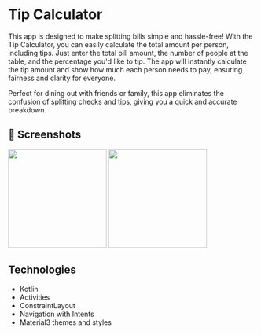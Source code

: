 # Tip Calculator
This app is designed to make splitting bills simple and hassle-free! With the Tip Calculator, you can easily calculate the total amount per person, including tips. Just enter the total bill amount, the number of people at the table, and the percentage you'd like to tip. The app will instantly calculate the tip amount and show how much each person needs to pay, ensuring fairness and clarity for everyone.

Perfect for dining out with friends or family, this app eliminates the confusion of splitting checks and tips, giving you a quick and accurate breakdown.
## :camera_flash: Screenshots
<img src="https://github.com/user-attachments/assets/488d87ef-e97d-4cf1-83e7-629f38c68229" width=200 />
<img src="https://github.com/user-attachments/assets/c2480730-cec3-41a3-9af4-47d40da1ee47" width=200 />

## Technologies
- Kotlin
- Activities
- ConstraintLayout
- Navigation with Intents
- Material3 themes and styles
